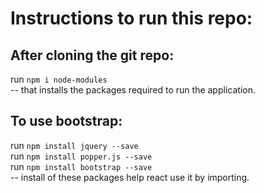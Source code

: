 # Instructions to run this repo:
## After cloning the git repo:
run ```npm i node-modules```\
-- that installs the packages required to run the application.

## To use bootstrap:
run ```npm install jquery --save```\
run ```npm install popper.js --save```\
run ```npm install bootstrap --save```\
-- install of these packages help react use it by importing.
